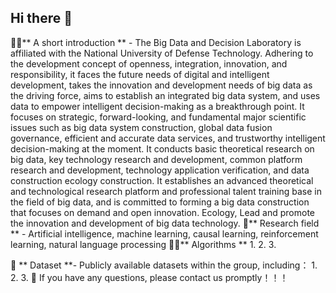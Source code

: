 ## Hi there 👋

🙋‍♀️** A short introduction ** - The Big Data and Decision Laboratory is affiliated with the National University of Defense Technology. Adhering to the development concept of openness, integration, innovation, and responsibility, it faces the future needs of digital and intelligent development, takes the innovation and development needs of big data as the driving force, aims to establish an integrated big data system, and uses data to empower intelligent decision-making as a breakthrough point. It focuses on strategic, forward-looking, and fundamental major scientific issues such as big data system construction, global data fusion governance, efficient and accurate data services, and trustworthy intelligent decision-making at the moment. It conducts basic theoretical research on big data, key technology research and development, common platform research and development, technology application verification, and data construction ecology construction. It establishes an advanced theoretical and technological research platform and professional talent training base in the field of big data, and is committed to forming a big data construction that focuses on demand and open innovation. Ecology, Lead and promote the innovation and development of big data technology.
🌈** Research field ** - Artificial intelligence, machine learning, causal learning, reinforcement learning, natural language processing
👩‍💻** Algorithms **
1. 
2.
3.

🍿 ** Dataset **-  Publicly available datasets within the group, including：
1. 
2.
3.
🧙 If you have any questions, please contact us promptly！！！
